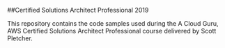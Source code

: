 ##Certified Solutions Architect Professional 2019

This repository contains the code samples used during the A Cloud Guru, AWS Certified Solutions Architect Professional course delivered by Scott Pletcher. 

